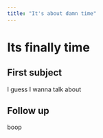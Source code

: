 ```yaml
---
title: "It's about damn time"
---
```


# Its finally time

## First subject

I guess I wanna talk about


## Follow up

boop